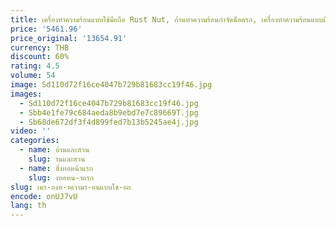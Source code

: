 ```yaml
---
title: เครื่องทําความร้อนแบบใช้มือถือ Rust Nut, ก้านทําความร้อนกําจัดน็อตรถ, เครื่องทําความร้อนแบบมือถือยี่ห้อ Deli
price: '5461.96'
price_original: '13654.91'
currency: THB
discount: 60%
rating: 4.5
volume: 54
image: Sd110d72f16ce4047b729b81683cc19f46.jpg
images:
  - Sd110d72f16ce4047b729b81683cc19f46.jpg
  - Sbb4e1fe79c684aeda8b9ebd7e7c89669T.jpg
  - Sb68de672df3f4d899fed7b13b5245ae4j.jpg
video: ''
categories:
  - name: บ้านและสวน
    slug: านและสวน
  - name: สิ่งทอหน้าแรก
    slug: งทอหน-าแรก
slug: เคร-องท-าความร-อนแบบใช-อถ
encode: onUJ7vU
lang: th
---
```

  